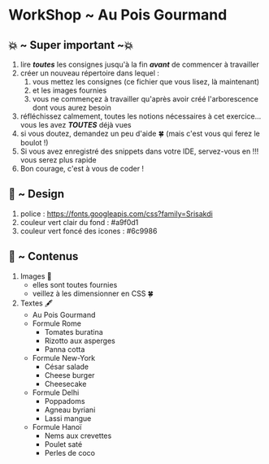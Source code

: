 # WorkShop ~ Au Pois Gourmand


## 💥 ~ Super important ~💥
1. lire __*toutes*__ les consignes jusqu'à la fin __*avant*__ de commencer à travailler
2. créer un nouveau répertoire dans lequel :
     1. vous mettez les consignes (ce fichier que vous lisez, là maintenant) 
     2. et les images fournies
     3. vous ne commençez à travailler qu'après avoir créé l'arborescence dont vous aurez besoin
3. réfléchissez calmement, toutes les notions nécessaires à cet exercice... vous les avez __*TOUTES*__ déjà vues
4. si vous doutez, demandez un peu d'aide 🍀 (mais c'est vous qui ferez le boulot !)
5. Si vous avez enregistré des snippets dans votre IDE, servez-vous en !!! vous serez plus rapide
6. Bon courage, c'est à vous de coder !


## 🎨 ~ Design

1. police : https://fonts.googleapis.com/css?family=Srisakdi
2. couleur vert clair du fond : #a9f0d1
3. couleur vert foncé des icones : #6c9986

## 📕 ~ Contenus

1. Images 🌆 
     - elles sont toutes fournies
     - veillez à les dimensionner en CSS 🍀
2. Textes 🖋
     - Au Pois Gourmand
     - Formule Rome
          - Tomates buratina
          - Rizotto aux asperges
          - Panna cotta
     - Formule New-York
          - César salade
          - Cheese burger
          - Cheesecake
     - Formule Delhi
          - Poppadoms
          - Agneau byriani
          - Lassi mangue
     - Formule Hanoï
          - Nems aux crevettes
          - Poulet saté
          - Perles de coco
